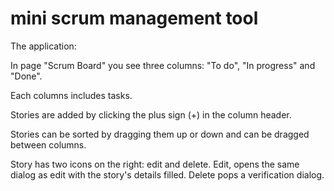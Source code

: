 # mini scrum management tool

The application:

In page "Scrum Board" you see three columns: "To do", "In progress" and "Done".

Each columns includes tasks.

Stories are added by clicking the plus sign (+) in the column header.

Stories can be sorted by dragging them up or down and can be dragged between columns.

Story has two icons on the right: edit and delete. Edit, opens the same dialog as
edit with the story's details filled. Delete pops a verification dialog.

